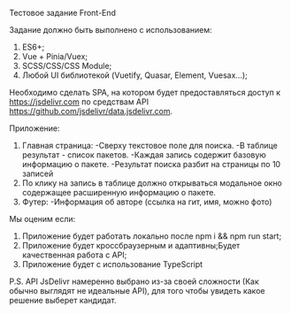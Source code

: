 Тестовое задание Front-End


Задание должно быть выполнено с использованием:
1. ES6+;
2. Vue + Pinia/Vuex;
3. SCSS/CSS/CSS Module;
4. Любой UI библиотекой (Vuetify, Quasar, Element, Vuesax...);

Необходимо сделать SPA, на котором будет предоставляться доступ к https://jsdelivr.com по средствам API https://github.com/jsdelivr/data.jsdelivr.com.

Приложение:
1. Главная страница:
-Сверху текстовое поле для поиска.
-В таблице результат - список пакетов.
-Каждая запись содержит базовую информацию о пакете.
-Результат поиска разбит на страницы по 10 записей
2. По клику на запись в таблице должно открываться модальное окно содержащее расширенную информацию о пакете.
3. Футер:
-Информация об авторе (ссылка на гит, имя, можно фото)

Мы оценим если:
1. Приложение будет работать локально после npm i && npm run start;
2. Приложение будет кроссбраузерным и адаптивны;Будет качественная работа с API;
3. Приложение будет с использование TypeScript

P.S. API JsDelivr намеренно выбрано из-за своей сложности (Как обычно выглядят не идеальные API), для того чтобы увидеть какое решение выберет кандидат.

